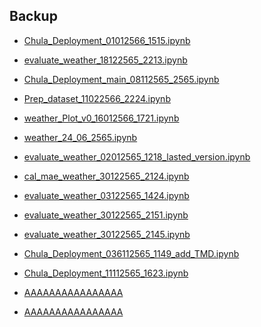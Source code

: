 ## Backup


- <p><a href="https://colab.research.google.com/drive/1nbVGdGC_Bel-ZPq3mgTHNVv8iulKBm35?usp=sharing">Chula_Deployment_01012566_1515.ipynb</a></p>
- <p><a href="https://colab.research.google.com/drive/1_WGuikQAb9s64l_2cQbCvm_RzqlMWiSg?usp=sharing">evaluate_weather_18122565_2213.ipynb</a></p>
- <p><a href="https://colab.research.google.com/drive/14G2BaDNOtFfLC4VBTG4un5tSqFphNjW5?usp=sharing">Chula_Deployment_main_08112565_2565.ipynb</a></p>
- <p><a href="https://colab.research.google.com/drive/1IWC_OEwM5vysfZiBFvrGbtqrl3IKqQYC?usp=sharing">Prep_dataset_11022566_2224.ipynb</a></p>
- <p><a href="https://colab.research.google.com/drive/1JJUcW6mzS1hNbrI8KnJy5iXIvB-ovWPS?usp=sharing">weather_Plot_v0_16012566_1721.ipynb</a></p>
- <p><a href="https://colab.research.google.com/drive/1DP6D96UlRGKkh1rJcHqA7UjrqzJ7h-st?usp=sharing">weather_24_06_2565.ipynb</a></p>
- <p><a href="https://colab.research.google.com/drive/1r6pLdmFMdYRSY8AY5SsBl6kPZkUsndXH?usp=sharing">evaluate_weather_02012565_1218_lasted_version.ipynb</a></p>
- <p><a href="https://colab.research.google.com/drive/1tZy1oME48jJ8mp_ytBNxLmV6ZAfolkV9?usp=sharing">cal_mae_weather_30122565_2124.ipynb</a></p>
- <p><a href="https://colab.research.google.com/drive/15AhDVZTNUzBqwdZkfX2RhwWJUXxMsGzx?usp=sharing">evaluate_weather_03122565_1424.ipynb</a></p>
- <p><a href="https://colab.research.google.com/drive/1vnic0w3Hu9Dg9swQ7SUo1Ifgx2gc2_fW?usp=sharing">evaluate_weather_30122565_2151.ipynb</a></p>
- <p><a href="https://colab.research.google.com/drive/1ez63lc0EIwkxnCPUS_Gry7kBkNc17hRr?usp=sharing">evaluate_weather_30122565_2145.ipynb</a></p>
- <p><a href="https://colab.research.google.com/drive/18MPtAcqj-4LUEgkKv6KETLAO79PJuBw2?usp=sharing">Chula_Deployment_036112565_1149_add_TMD.ipynb</a></p>
- <p><a href="https://colab.research.google.com/drive/1yiZqP11bBiVQPp8DIrtU3Ftzvo_MBESL?usp=sharing">Chula_Deployment_11112565_1623.ipynb</a></p>
- <p><a href="AAAAAAAAAAAAAAAA">AAAAAAAAAAAAAAAA</a></p>
- <p><a href="AAAAAAAAAAAAAAAA">AAAAAAAAAAAAAAAA</a></p>



